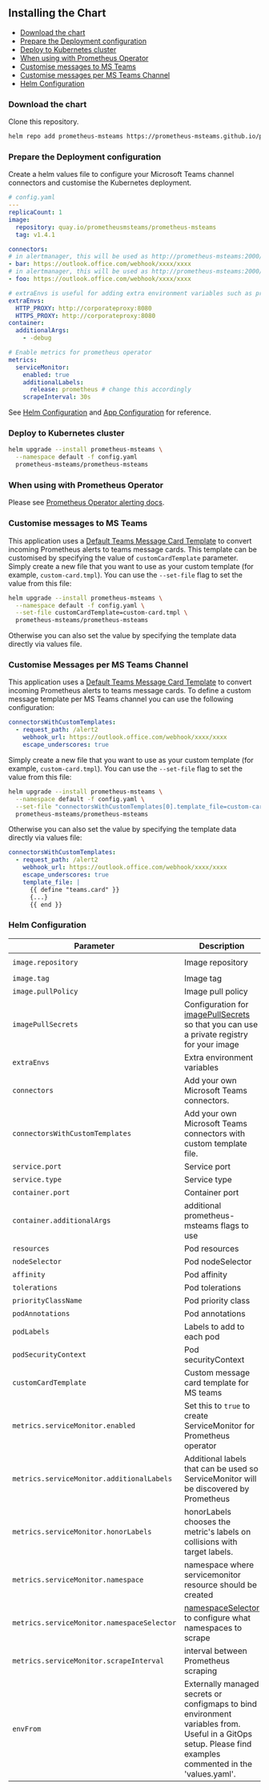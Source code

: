 ## Installing the Chart

<!-- vim-markdown-toc GFM -->

- [Download the chart](#download-the-chart)
- [Prepare the Deployment configuration](#prepare-the-deployment-configuration)
- [Deploy to Kubernetes cluster](#deploy-to-kubernetes-cluster)
- [When using with Prometheus Operator](#when-using-with-prometheus-operator)
- [Customise messages to MS Teams](#customise-messages-to-ms-teams)
- [Customise messages per MS Teams Channel](#customise-messages-per-ms-teams-channel)
- [Helm Configuration](#helm-configuration)

<!-- vim-markdown-toc -->


### Download the chart

Clone this repository.

```bash
helm repo add prometheus-msteams https://prometheus-msteams.github.io/prometheus-msteams/
```

### Prepare the Deployment configuration

Create a helm values file to configure your Microsoft Teams channel connectors and customise the Kubernetes deployment.

```yaml
# config.yaml
---
replicaCount: 1
image:
  repository: quay.io/prometheusmsteams/prometheus-msteams
  tag: v1.4.1

connectors:
# in alertmanager, this will be used as http://prometheus-msteams:2000/bar
- bar: https://outlook.office.com/webhook/xxxx/xxxx
# in alertmanager, this will be used as http://prometheus-msteams:2000/foo
- foo: https://outlook.office.com/webhook/xxxx/xxxx

# extraEnvs is useful for adding extra environment variables such as proxy settings
extraEnvs:
  HTTP_PROXY: http://corporateproxy:8080
  HTTPS_PROXY: http://corporateproxy:8080
container:
  additionalArgs:
    - -debug

# Enable metrics for prometheus operator
metrics:
  serviceMonitor:
    enabled: true
    additionalLabels:
      release: prometheus # change this accordingly
    scrapeInterval: 30s
```

See [Helm Configuration](#helm-configuration) and [App Configuration](https://github.com/prometheus-msteams/prometheus-msteams#configuration) for reference.


### Deploy to Kubernetes cluster

```bash
helm upgrade --install prometheus-msteams \
  --namespace default -f config.yaml
  prometheus-msteams/prometheus-msteams
```

### When using with Prometheus Operator

Please see [Prometheus Operator alerting docs](https://github.com/coreos/prometheus-operator/blob/master/Documentation/user-guides/alerting.md).

### Customise messages to MS Teams

This application uses a [Default Teams Message Card Template](./prometheus-msteams/card.tmpl) to convert incoming Prometheus alerts to teams message cards.
This template can be customised by specifying the value of `customCardTemplate` parameter.
Simply create a new file that you want to use as your custom template (for example, `custom-card.tmpl`).
You can use the `--set-file` flag to set the value from this file:

```bash
helm upgrade --install prometheus-msteams \
  --namespace default -f config.yaml \
  --set-file customCardTemplate=custom-card.tmpl \
  prometheus-msteams/prometheus-msteams
```

Otherwise you can also set the value by specifying the template data directly via values file.

### Customise Messages per MS Teams Channel

This application uses a [Default Teams Message Card Template](./prometheus-msteams/card.tmpl) to convert incoming Prometheus alerts to teams message cards.
To define a custom message template per MS Teams channel you can use the following configuration:

```yaml
connectorsWithCustomTemplates:
  - request_path: /alert2
    webhook_url: https://outlook.office.com/webhook/xxxx/xxxx
    escape_underscores: true
```

Simply create a new file that you want to use as your custom template (for example, `custom-card.tmpl`).
You can use the `--set-file` flag to set the value from this file:

```bash
helm upgrade --install prometheus-msteams \
  --namespace default -f config.yaml \
  --set-file "connectorsWithCustomTemplates[0].template_file=custom-card.tmpl" \
  prometheus-msteams/prometheus-msteams
```

Otherwise you can also set the value by specifying the template data directly via values file:

```yaml
connectorsWithCustomTemplates:
  - request_path: /alert2
    webhook_url: https://outlook.office.com/webhook/xxxx/xxxx
    escape_underscores: true
    template_file: |
      {{ define "teams.card" }}
      {...}
      {{ end }}
```

### Helm Configuration

| Parameter                                  | Description                                                                                                                                                   | Default                                         |
| ------------------------------------------ | ------------------------------------------------------------------------------------------------------------------------------------------------------------- | ----------------------------------------------- |
| `image.repository`                         | Image repository                                                                                                                                              | `quay.io/prometheusmsteams/prometheus-msteams`  |
| `image.tag`                                | Image tag                                                                                                                                                     | `v1.4.1`                                        |
| `image.pullPolicy`                         | Image pull policy                                                                                                                                             | `Always`                                        |
| `imagePullSecrets`                         | Configuration for [imagePullSecrets](https://kubernetes.io/docs/tasks/configure-pod-container/pull-image-private-registry/#create-a-pod-that-uses-your-secret) so that you can use a private registry for your image | `[]` |
| `extraEnvs`                                | Extra environment variables                                                                                                                                   | `{}`                                            |
| `connectors`                               | Add your own Microsoft Teams connectors.                                                                                                                      | `[]`                                            |
| `connectorsWithCustomTemplates`            | Add your own Microsoft Teams connectors with custom template file.                                                                                            | `[]`                                            |
| `service.port`                             | Service port                                                                                                                                                  | `2000`                                          |
| `service.type`                             | Service type                                                                                                                                                  | `ClusterIP`                                     |
| `container.port`                           | Container port                                                                                                                                                | `2000`                                          |
| `container.additionalArgs`                 | additional prometheus-msteams flags to use                                                                                                                    | `{}`                                            |
| `resources`                                | Pod resources                                                                                                                                                 | See [default](./values.yaml)                    |
| `nodeSelector`                             | Pod nodeSelector                                                                                                                                              | `{}`                                            |
| `affinity`                                 | Pod affinity                                                                                                                                                  | `{}`                                            |
| `tolerations`                              | Pod tolerations                                                                                                                                               | `{}`                                            |
| `priorityClassName`                        | Pod priority class                                                                                                                                            | `""`                                            |
| `podAnnotations`                           | Pod annotations                                                                                                                                               | `{}`                                            |
| `podLabels`                                | Labels to add to each pod                                                                                                                                     | `{}`                                            |
| `podSecurityContext`                       | Pod securityContext                                                                                                                                           | See [default](./values.yaml)                    |
| `customCardTemplate`                       | Custom message card template for MS teams                                                                                                                     | `""`                                            |
| `metrics.serviceMonitor.enabled`           | Set this to `true` to create ServiceMonitor for Prometheus operator                                                                                           | `false`                                         |
| `metrics.serviceMonitor.additionalLabels`  | Additional labels that can be used so ServiceMonitor will be discovered by Prometheus                                                                         | `{}`                                            |
| `metrics.serviceMonitor.honorLabels`       | honorLabels chooses the metric's labels on collisions with target labels.                                                                                     | `false`                                         |
| `metrics.serviceMonitor.namespace`         | namespace where servicemonitor resource should be created                                                                                                     | `release namespace`                             |
| `metrics.serviceMonitor.namespaceSelector` | [namespaceSelector](https://github.com/coreos/prometheus-operator/blob/v0.34.0/Documentation/api.md#namespaceselector) to configure what namespaces to scrape | `release namespace`                             |
| `metrics.serviceMonitor.scrapeInterval`    | interval between Prometheus scraping                                                                                                                          | `30s`                                           |
| `envFrom`                                  | Externally managed secrets or configmaps to bind environment variables from. Useful in a GitOps setup. Please find examples commented in the 'values.yaml'.   | `{}`                                            |
